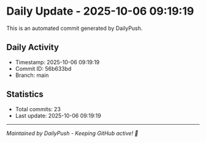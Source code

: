 # Daily Update - 2025-10-06 09:19:19

This is an automated commit generated by DailyPush.

## Daily Activity
- Timestamp: 2025-10-06 09:19:19
- Commit ID: 56b633bd
- Branch: main

## Statistics
- Total commits: 23
- Last update: 2025-10-06 09:19:19

---
*Maintained by DailyPush - Keeping GitHub active! 🚀*
